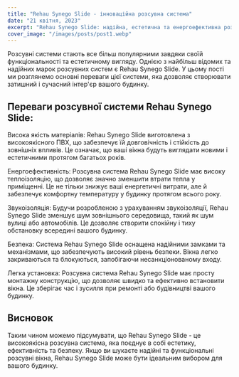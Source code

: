 ```yaml
---
title: "Rehau Synego Slide - інноваційна розсувна система"
date: "21 квітня, 2023"
excerpt: "Rehau Synego Slide: надійна, естетична та енергоефективна розсувна система для вашого будинку."
cover_image: "/images/posts/post1.webp"
---
```


Розсувні системи стають все більш популярними завдяки своїй функціональності та естетичному вигляду. Однією з найбільш відомих та надійних марок розсувних систем є Rehau Synego Slide. У цьому пості ми розглянемо основні переваги цієї системи, яка дозволяє створювати затишний і сучасний інтер'єр вашого будинку.

## Переваги розсувної системи Rehau Synego Slide:

Висока якість матеріалів: Rehau Synego Slide виготовлена з високоякісного ПВХ, що забезпечує їй довговічність і стійкість до зовнішніх впливів. Це означає, що ваші вікна будуть виглядати новими і естетичними протягом багатьох років.

Енергоефективність: Розсувна система Rehau Synego Slide має високу теплоізоляцію, що дозволяє значно зменшити втрати тепла у приміщенні. Це не тільки знижує ваші енергетичні витрати, але й забезпечує комфортну температуру у будинку протягом всього року.

Звукоізоляція: Будучи розробленою з урахуванням звукоізоляції, Rehau Synego Slide зменшує шум зовнішнього середовища, такий як шум вулиці або автомобілів. Це дозволяє створити спокійну і тиху обстановку всередині вашого будинку.

Безпека: Система Rehau Synego Slide оснащена надійними замками та механізмами, що забезпечують високий рівень безпеки. Вікна легко закриваються та блокуються, запобігаючи несанкціонованому входу.

Легка установка: Розсувна система Rehau Synego Slide має просту монтажну конструкцію, що дозволяє швидко та ефективно встановити вікна. Це зберігає час і зусилля при ремонті або будівництві вашого будинку.

## Висновок

Таким чином можемо підсумувати, що Rehau Synego Slide - це високоякісна розсувна система, яка поєднує в собі естетику, ефективність та безпеку. Якщо ви шукаєте надійні та функціональні розсувні вікна, Rehau Synego Slide може бути ідеальним вибором для вашого будинку.
